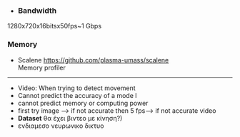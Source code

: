 - ### Bandwidth
1280x720x16bitsx50fps~1 Gbps

### Memory
-  Scalene https://github.com/plasma-umass/scalene	
	Memory profiler
---
- Video: When trying to detect movement
- Cannot predict the accuracy of a mode l
- cannot predict memory or computing power
- first try image --> if not accurate then 5 fps--> if not accurate video
- **Dataset** θα έχει βιντεο με κίνηση?)
-  ενδιαμεσο νευρωνικο δικτυο
